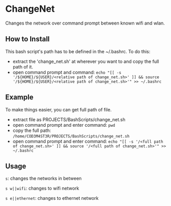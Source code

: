 # ChangeNet
Changes the network over command prompt between known wifi and wlan.

## How to Install
This bash script's path has to be defined in the ~/.bashrc. To do this:
- extract the 'change_net.sh' at wherever you want to and copy the full path of it.
- open command prompt and command:
``` echo "[[ -s '/${HOME}/${USER}/<relative path of change_net.sh>' ]] && source '/${HOME}/${USER}/<relative path of change_net.sh>'" >> ~/.bashrc ```

## Example
To make things easier, you can get full path of file.
- extract file as PROJECTS/BashScripts/change_net.sh
- open command prompt and enter command:
```pwd```
- copy the full path:
```/home/COD3M4ST3R/PROJECTS/BashScripts/change_net.sh```
- open command prompt and enter command:
```echo "[[ -s '/<full path of change_net.sh>' ]] && source '/<full path of change_net.sh>'" >> ~/.bashrc```

## Usage
```s```: changes the networks in between

```s w||wifi```: changes to wifi network

```s e||ethernet```: changes to ethernet network

